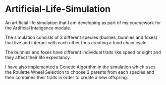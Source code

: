 # Artificial-Life-Simulation

An artificial life simulation that I am developing as part of my coursework for the Artificial Inteligence module.

The simulation consists of 3 different species (bushes, bunnies and foxes) that live and interact with each other thus creating a 
food chain cycle.

The bunnies and foxes have different individual traits like speed or sight and they affect their life expectancy.

I have also implemented a Genetic Algorithm in the simulation which uses the Roulette Wheel Selection to choose 2 parents from each species and then combines their traits in order to create a new offspring. 

